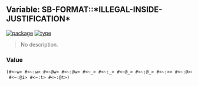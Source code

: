 ## Variable: SB-FORMAT::\*ILLEGAL-INSIDE-JUSTIFICATION\*
[![package](https://img.shields.io/badge/Package-SB--FORMAT-5f9ea0.svg?style=social&colorA=999999)](../) [![type](https://img.shields.io/badge/Type-Variable-5f9ea0.svg?style=social&colorA=999999)](../#variable) 

> No description.

### Value
```cl
(#<~w> #<~:w> #<~@w> #<~:@w> #<~_> #<~:_> #<~@_> #<~:@_> #<~:>> #<~:@>> #<~i> #<~:i> #<~@i>
 #<~:@i> #<~:t> #<~:@t>)
```
